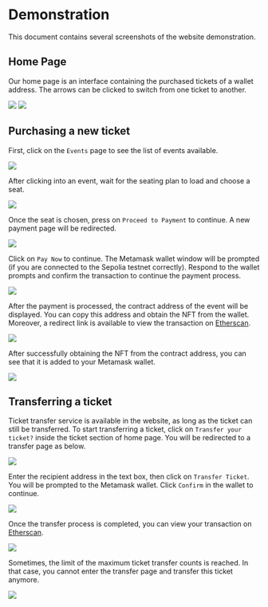 # Demonstration
This document contains several screenshots of the website demonstration. 

## Home Page
Our home page is an interface containing the purchased tickets of a wallet address. The arrows can be clicked to switch from one ticket to another. 

![](./demo-imgs/1.png)
![](./demo-imgs/2.png)

## Purchasing a new ticket
First, click on the `Events` page to see the list of events available. 

![](./demo-imgs/3.png)

After clicking into an event, wait for the seating plan to load and choose a seat. 

![](./demo-imgs/4.png)

Once the seat is chosen, press on `Proceed to Payment` to continue. A new payment page will be redirected. 

![](./demo-imgs/5.png)

Click on `Pay Now` to continue. The Metamask wallet window will be prompted (if you are connected to the Sepolia testnet correctly). Respond to the wallet prompts and confirm the transaction to continue the payment process. 

![](./demo-imgs/6.png)

After the payment is processed, the contract address of the event will be displayed. You can copy this address and obtain the NFT from the wallet. Moreover, a redirect link is available to view the transaction on [Etherscan](https://sepolia.etherscan.io/). 

![](./demo-imgs/7.png)

After successfully obtaining the NFT from the contract address, you can see that it is added to your Metamask wallet. 

![](./demo-imgs/8.png)

## Transferring a ticket
Ticket transfer service is available in the website, as long as the ticket can still be transferred. To start transferring a ticket, click on `Transfer your ticket?` inside the ticket section of home page. You will be redirected to a transfer page as below. 

![](./demo-imgs/9.png)

Enter the recipient address in the text box, then click on `Transfer Ticket`. You will be prompted to the Metamask wallet. Click `Confirm` in the wallet to continue. 

![](./demo-imgs/10.png)

Once the transfer process is completed, you can view your transaction on [Etherscan](https://sepolia.etherscan.io/). 

![](./demo-imgs/11.png)

Sometimes, the limit of the maximum ticket transfer counts is reached. In that case, you cannot enter the transfer page and transfer this ticket anymore. 

![](./demo-imgs/12.png)
